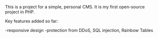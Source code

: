 This is a project for a simple, personal CMS. It is my first open-source project in PHP.

Key features added so far:

-responsive design
-protection from DDoS, SQL injection, Rainbow Tables